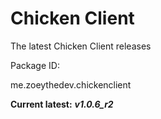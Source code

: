 # Chicken Client
The latest Chicken Client releases



Package ID:

me.zoeythedev.chickenclient



**Current latest:** **_v1.0.6_r2_**
